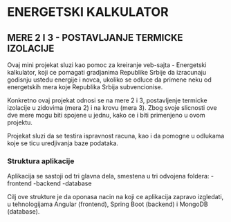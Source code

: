 # **ENERGETSKI KALKULATOR**

## **MERE 2 I 3 - POSTAVLJANJE TERMICKE IZOLACIJE**

Ovaj mini projekat sluzi kao pomoc za kreiranje veb-sajta - Energetski kalkulator,
koji ce pomagati gradjanima Republike Srbije da izracunaju godisnju ustedu
energije i novca, ukoliko se odluce da primene neku od energetskih mera koje
Republika Srbija subvencionise.

Konkretno ovaj projekat odnosi se na mere 2 i 3, postavljenje termicke
izolacije u zidovima (mera 2) i na krovu (mera 3). Zbog svoje slicnosti ove dve
mere mogu biti spojene u jednu, kako ce i biti primenjeno u ovom projektu.

Projekat sluzi da se testira ispravnost racuna, kao i da pomogne u odlukama
koje se ticu uredjivanja baze podataka.

### **Struktura aplikacije**

Aplikacija se sastoji od tri glavna dela, smestena u tri odvojena foldera:
	-frontend
	-backend
	-database

Cilj ove strukture je da oponasa nacin na koji ce aplikacija zapravo izgledati,
u tehnologijama Angular (frontend), Spring Boot (backend) i MongoDB (database).